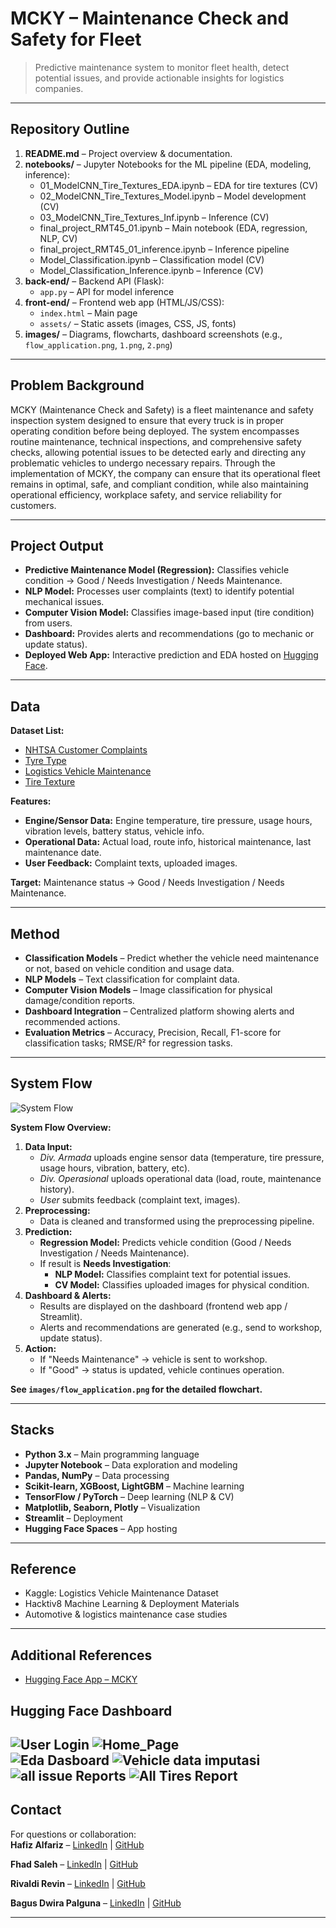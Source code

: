 # MCKY – Maintenance Check and Safety for Fleet

> Predictive maintenance system to monitor fleet health, detect potential issues, and provide actionable insights for logistics companies.

---

## Repository Outline

1. **README.md** – Project overview & documentation.  
2. **notebooks/** – Jupyter Notebooks for the ML pipeline (EDA, modeling, inference):  
   - 01_ModelCNN_Tire_Textures_EDA.ipynb – EDA for tire textures (CV)  
   - 02_ModelCNN_Tire_Textures_Model.ipynb – Model development (CV)  
   - 03_ModelCNN_Tire_Textures_Inf.ipynb – Inference (CV)  
   - final_project_RMT45_01.ipynb – Main notebook (EDA, regression, NLP, CV)  
   - final_project_RMT45_01_inference.ipynb – Inference pipeline  
   - Model_Classification.ipynb – Classification model (CV)  
   - Model_Classification_Inference.ipynb – Inference (CV)  
3. **back-end/** – Backend API (Flask):  
   - `app.py` – API for model inference  
4. **front-end/** – Frontend web app (HTML/JS/CSS):  
   - `index.html` – Main page  
   - `assets/` – Static assets (images, CSS, JS, fonts)  
5. **images/** – Diagrams, flowcharts, dashboard screenshots (e.g., `flow_application.png`, `1.png`, `2.png`) 

---

## Problem Background

MCKY (Maintenance Check and Safety) is a fleet maintenance and safety inspection system designed to ensure that every truck is in proper operating condition before being deployed. The system encompasses routine maintenance, technical inspections, and comprehensive safety checks, allowing potential issues to be detected early and directing any problematic vehicles to undergo necessary repairs. Through the implementation of MCKY, the company can ensure that its operational fleet remains in optimal, safe, and compliant condition, while also maintaining operational efficiency, workplace safety, and service reliability for customers.

---

## Project Output

- **Predictive Maintenance Model (Regression):** Classifies vehicle condition → Good / Needs Investigation / Needs Maintenance.  
- **NLP Model:** Processes user complaints (text) to identify potential mechanical issues.  
- **Computer Vision Model:** Classifies image-based input (tire condition) from users.  
- **Dashboard:** Provides alerts and recommendations (go to mechanic or update status).  
- **Deployed Web App:** Interactive prediction and EDA hosted on [Hugging Face](https://huggingface.co/spaces/HelasOn7/fe-finpro).  

---

## Data
  
**Dataset List:**

- [NHTSA Customer Complaints](https://www.kaggle.com/datasets/alshival/nhtsa-complaints?select=complaints.csv)
- [Tyre Type](https://www.kaggle.com/datasets/anamibnjafar0/tyretype)
- [Logistics Vehicle Maintenance](https://www.kaggle.com/datasets/datasetengineer/logistics-vehicle-maintenance-history-data)
- [Tire Texture](https://www.kaggle.com/datasets/680b9e2d7fc89cb1616f5c64d6a0af1b48e2aa3187559c38d)

**Features:**
- **Engine/Sensor Data:** Engine temperature, tire pressure, usage hours, vibration levels, battery status, vehicle info.
- **Operational Data:** Actual load, route info, historical maintenance, last maintenance date.
- **User Feedback:** Complaint texts, uploaded images.

**Target:** Maintenance status → Good / Needs Investigation / Needs Maintenance.

---

## Method

- **Classification Models** – Predict whether the vehicle need maintenance or not, based on vehicle condition and usage data.  
- **NLP Models** – Text classification for complaint data.  
- **Computer Vision Models** – Image classification for physical damage/condition reports.  
- **Dashboard Integration** – Centralized platform showing alerts and recommended actions.  
- **Evaluation Metrics** – Accuracy, Precision, Recall, F1-score for classification tasks; RMSE/R² for regression tasks.  

---

## System Flow

![System Flow](images/flowchart.png)

**System Flow Overview:**

1. **Data Input:**  
   - *Div. Armada* uploads engine sensor data (temperature, tire pressure, usage hours, vibration, battery, etc).  
   - *Div. Operasional* uploads operational data (load, route, maintenance history).  
   - *User* submits feedback (complaint text, images).  
2. **Preprocessing:**  
   - Data is cleaned and transformed using the preprocessing pipeline.  
3. **Prediction:**  
   - **Regression Model:** Predicts vehicle condition (Good / Needs Investigation / Needs Maintenance).  
   - If result is **Needs Investigation**:  
     - **NLP Model:** Classifies complaint text for potential issues.  
     - **CV Model:** Classifies uploaded images for physical condition.  
4. **Dashboard & Alerts:**  
   - Results are displayed on the dashboard (frontend web app / Streamlit).  
   - Alerts and recommendations are generated (e.g., send to workshop, update status).  
5. **Action:**  
   - If "Needs Maintenance" → vehicle is sent to workshop.  
   - If "Good" → status is updated, vehicle continues operation.  

**See `images/flow_application.png` for the detailed flowchart.**

---

## Stacks

- **Python 3.x** – Main programming language  
- **Jupyter Notebook** – Data exploration and modeling  
- **Pandas, NumPy** – Data processing  
- **Scikit-learn, XGBoost, LightGBM** – Machine learning  
- **TensorFlow / PyTorch** – Deep learning (NLP & CV)  
- **Matplotlib, Seaborn, Plotly** – Visualization  
- **Streamlit** – Deployment  
- **Hugging Face Spaces** – App hosting  

---

## Reference

- Kaggle: Logistics Vehicle Maintenance Dataset  
- Hacktiv8 Machine Learning & Deployment Materials  
- Automotive & logistics maintenance case studies  

---

## Additional References

- [Hugging Face App – MCKY](https://huggingface.co/spaces/HelasOn7/fe-finpro)


## Hugging Face Dashboard
![User Login](images/0.png)
![Home_Page](images/1.png)  
![Eda Dasboard](images/2.png)
![Vehicle data imputasi](images/3.png)
![all issue Reports](images/4.png)
![All Tires Report](images/5.png)
---

## Contact

For questions or collaboration:  
**Hafiz Alfariz** – [LinkedIn](https://www.linkedin.com/in/hafizalfariz/) | [GitHub](https://github.com/hafizalfariz)

**Fhad Saleh** – [LinkedIn](https://www.linkedin.com/in/fhad-saleh-5b4761168/) | [GitHub](https://github.com/helason7)

**Rivaldi Revin** – [LinkedIn](https://www.linkedin.com/in/rivaldi-revin/) | [GitHub](https://github.com/RivaldiR)

**Bagus Dwira Palguna** – [LinkedIn](https://www.linkedin.com/in/bagus-d-palguna/) | [GitHub](https://github.com/baguspalguna)

---
